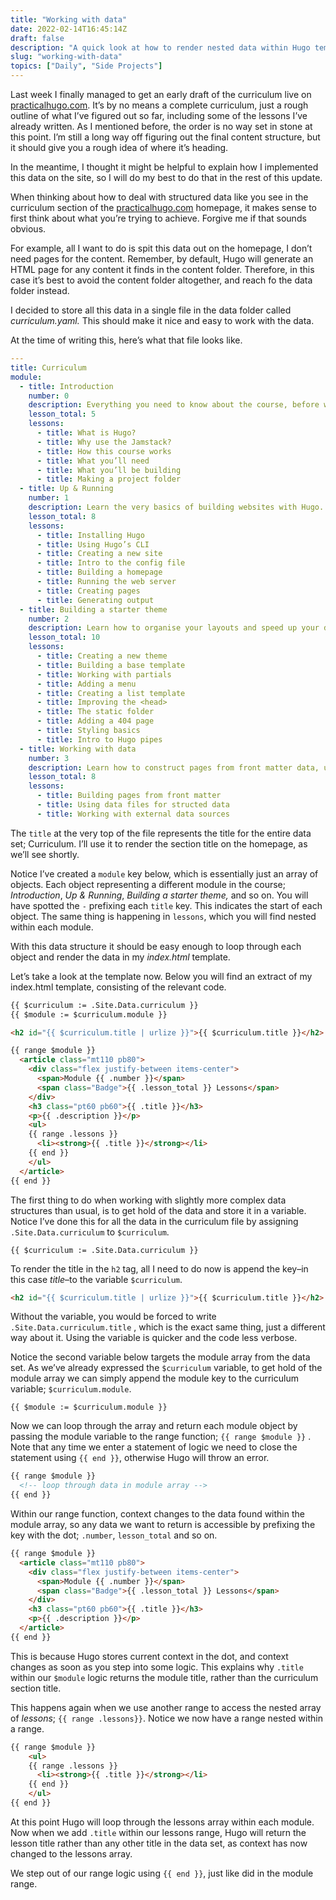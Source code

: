 ```yaml
---
title: "Working with data"
date: 2022-02-14T16:45:14Z
draft: false
description: "A quick look at how to render nested data within Hugo templates."
slug: "working-with-data"
topics: ["Daily", "Side Projects"]
---
```


Last week I finally managed to get an early draft of the curriculum live on [practicalhugo.com](http://practicalhugo.com/). It’s by no means a complete curriculum,  just a rough outline of what I’ve figured out so far, including some of the lessons I’ve already written. As I mentioned before, the order is no way set in stone at this point. I’m still a long way off figuring out the final content structure, but it should give you a rough idea of where it’s heading.

In the meantime, I thought it might be helpful to explain how I implemented this data on the site, so I will do my best to do that in the rest of this update.

When thinking about how to deal with structured data like you see in the curriculum section of the [practicalhugo.com](http://practicalhugo.com/) homepage, it makes sense to first think about what you’re trying to achieve. Forgive me if that sounds obvious.

For example, all I want to do is spit this data out on the homepage, I don’t need pages for the content. Remember, by default, Hugo will generate an HTML page for any content it finds in the content folder. Therefore, in this case it’s best to avoid the content folder altogether, and reach fo the data folder instead. 

I decided to store all this data in a single file in the data folder called *curriculum.yaml.* This should make it nice and easy to work with the data.

At the time of writing this, here’s what that file looks like.

```yaml
---
title: Curriculum
module:
  - title: Introduction
    number: 0
    description: Everything you need to know about the course, before we get going.
    lesson_total: 5
    lessons:
      - title: What is Hugo?
      - title: Why use the Jamstack?
      - title: How this course works
      - title: What you’ll need
      - title: What you’ll be building
      - title: Making a project folder
  - title: Up & Running
    number: 1
    description: Learn the very basics of building websites with Hugo.
    lesson_total: 8
    lessons:
      - title: Installing Hugo
      - title: Using Hugo’s CLI
      - title: Creating a new site
      - title: Intro to the config file
      - title: Building a homepage
      - title: Running the web server
      - title: Creating pages
      - title: Generating output
  - title: Building a starter theme
    number: 2
    description: Learn how to organise your layouts and speed up your development process.
    lesson_total: 10
    lessons:
      - title: Creating a new theme
      - title: Building a base template
      - title: Working with partials
      - title: Adding a menu
      - title: Creating a list template
      - title: Improving the <head>
      - title: The static folder
      - title: Adding a 404 page
      - title: Styling basics
      - title: Intro to Hugo pipes
  - title: Working with data
    number: 3
    description: Learn how to construct pages from front matter data, use data files and work with external data source.
    lesson_total: 8
    lessons:
      - title: Building pages from front matter
      - title: Using data files for structed data
      - title: Working with external data sources
```

The `title` at the very top of the file represents the title for the entire data set; Curriculum. I’ll use it to render the section title on the homepage, as we’ll see shortly.

Notice I’ve created a `module` key below, which is essentially just an array of objects. Each object representing a different module in the course; *Introduction*, *Up & Running*, *Building a starter theme,* and so on. You will have spotted the `-` prefixing each `title` key. This indicates the start of each object. The same thing is happening in `lessons`, which you will find nested within each module.

With this data structure it should be easy enough to loop through each object and render the data in my *index.html* template.

Let’s take a look at the template now. Below you will find an extract of my index.html template, consisting of the relevant code.

```html
{{ $curriculum := .Site.Data.curriculum }}
{{ $module := $curriculum.module }}

<h2 id="{{ $curriculum.title | urlize }}">{{ $curriculum.title }}</h2>

{{ range $module }}     
  <article class="mt110 pb80">
    <div class="flex justify-between items-center">
      <span>Module {{ .number }}</span>
      <span class="Badge">{{ .lesson_total }} Lessons</span>
    </div>
    <h3 class="pt60 pb60">{{ .title }}</h3>
    <p>{{ .description }}</p> 
    <ul>
    {{ range .lessons }}
      <li><strong>{{ .title }}</strong></li>
    {{ end }}
    </ul> 
  </article>
{{ end }}
```

The first thing to do when working with slightly more complex data structures than usual, is to get hold of the data and store it in a variable. Notice I’ve done this for all the data in the curriculum file by assigning `.Site.Data.curriculum` to `$curriculum`. 

```
{{ $curriculum := .Site.Data.curriculum }}
```

To render the title in the `h2` tag, all I need to do now is append the key–in this case *title*–to the variable `$curriculum`. 

```html
<h2 id="{{ $curriculum.title | urlize }}">{{ $curriculum.title }}</h2>
```

Without the variable, you would be forced to write  `.Site.Data.curriculum.title` , which is the exact same thing, just a different way about it.  Using the variable is quicker and the code less verbose.

Notice the second variable below targets the module array from the data set. As we’ve already expressed the `$curriculum` variable, to get hold of the module array we can simply append the module key to the curriculum variable; `$curriculum.module`. 

```
{{ $module := $curriculum.module }}
```

Now we can loop through the array and return each module object by passing the module variable to the range function; `{{ range $module }}` . Note that any time we enter a statement of logic we need to close the statement using `{{ end }}`, otherwise Hugo will throw an error.

```html
{{ range $module }}     
  <!-- loop through data in module array -->
{{ end }}
```

Within our range function, context changes to the data found within the module array, so any data we want to return is accessible by prefixing the key with the dot; `.number`, `lesson_total` and so on. 


```html
{{ range $module }}     
  <article class="mt110 pb80">
    <div class="flex justify-between items-center">
      <span>Module {{ .number }}</span>
      <span class="Badge">{{ .lesson_total }} Lessons</span>
    </div>
    <h3 class="pt60 pb60">{{ .title }}</h3>
    <p>{{ .description }}</p> 
  </article>
{{ end }}
```


This is because Hugo stores current context in the dot, and context changes as soon as you step into some logic. This explains why `.title` within our `$module` logic returns the module title, rather than the curriculum section title.

This happens again when we use another range to access the nested array of *lessons*; `{{ range .lessons}}`. Notice we now have a range nested within a range. 


```html
{{ range $module }}     
    <ul>
    {{ range .lessons }}
      <li><strong>{{ .title }}</strong></li>
    {{ end }}
    </ul> 
{{ end }}
```

At this point Hugo will loop through the lessons array within each module. Now when we add `.title` within our lessons range, Hugo will return the lesson title rather than any other title in the data set, as context has now changed to the lessons array. 

We step out of our range logic using `{{ end }}`, just like did in the module range.